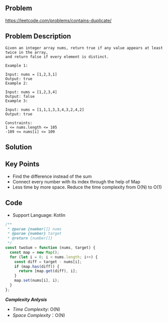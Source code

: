 ## Problem

https://leetcode.com/problems/contains-duplicate/

## Problem Description

```
Given an integer array nums, return true if any value appears at least twice in the array, 
and return false if every element is distinct.

Example 1:

Input: nums = [1,2,3,1]
Output: true
Example 2:

Input: nums = [1,2,3,4]
Output: false
Example 3:

Input: nums = [1,1,1,3,3,4,3,2,4,2]
Output: true

Constraints:
1 <= nums.length <= 105
-109 <= nums[i] <= 109
```

## Solution


## Key Points

- Find the difference instead of the sum
- Connect every number with its index through the help of Map
- Less time by more space. Reduce the time complexity from O(N) to O(1)

## Code

- Support Language: Kotlin

```js
/**
 * @param {number[]} nums
 * @param {number} target
 * @return {number[]}
 */
const twoSum = function (nums, target) {
  const map = new Map();
  for (let i = 0; i < nums.length; i++) {
    const diff = target - nums[i];
    if (map.has(diff)) {
      return [map.get(diff), i];
    }
    map.set(nums[i], i);
  }
};
```

**_Complexity Anlysis_**

- _Time Complexity_: O(N)
- _Space Complexity_：O(N)
